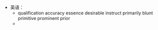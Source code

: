 - 英语：
	- qualification
	  accuracy
	  essence
	  desirable
	  instruct
	  primarily
	  blunt
	  primitive
	  prominent
	  prior
	-